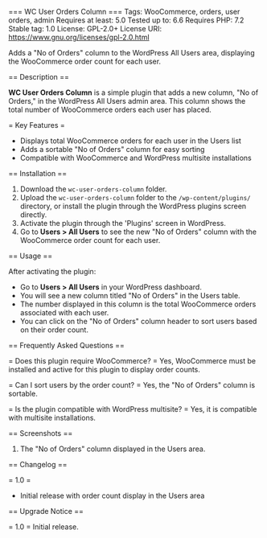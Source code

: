 === WC User Orders Column ===
Tags: WooCommerce, orders, user orders, admin
Requires at least: 5.0
Tested up to: 6.6
Requires PHP: 7.2
Stable tag: 1.0
License: GPL-2.0+
License URI: https://www.gnu.org/licenses/gpl-2.0.html

Adds a "No of Orders" column to the WordPress All Users area, displaying the WooCommerce order count for each user.

== Description ==

**WC User Orders Column** is a simple plugin that adds a new column, "No of Orders," in the WordPress All Users admin area. This column shows the total number of WooCommerce orders each user has placed.

= Key Features =
* Displays total WooCommerce orders for each user in the Users list
* Adds a sortable "No of Orders" column for easy sorting
* Compatible with WooCommerce and WordPress multisite installations

== Installation ==

1. Download the `wc-user-orders-column` folder.
2. Upload the `wc-user-orders-column` folder to the `/wp-content/plugins/` directory, or install the plugin through the WordPress plugins screen directly.
3. Activate the plugin through the 'Plugins' screen in WordPress.
4. Go to **Users > All Users** to see the new "No of Orders" column with the WooCommerce order count for each user.

== Usage ==

After activating the plugin:
* Go to **Users > All Users** in your WordPress dashboard.
* You will see a new column titled "No of Orders" in the Users table.
* The number displayed in this column is the total WooCommerce orders associated with each user.
* You can click on the "No of Orders" column header to sort users based on their order count.

== Frequently Asked Questions ==

= Does this plugin require WooCommerce? =
Yes, WooCommerce must be installed and active for this plugin to display order counts.

= Can I sort users by the order count? =
Yes, the "No of Orders" column is sortable.

= Is the plugin compatible with WordPress multisite? =
Yes, it is compatible with multisite installations.

== Screenshots ==

1. The "No of Orders" column displayed in the Users area.

== Changelog ==

= 1.0 =
* Initial release with order count display in the Users area

== Upgrade Notice ==

= 1.0 =
Initial release.
